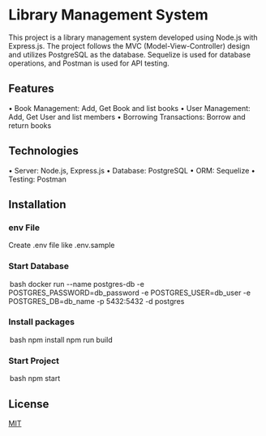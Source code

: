 # Library Management System
This project is a library management system developed using Node.js with Express.js. The project follows the MVC (Model-View-Controller) design and utilizes PostgreSQL as the database. Sequelize is used for database operations, and Postman is used for API testing.

## Features
•⁠  ⁠Book Management: Add, Get Book and list books
•⁠  ⁠User Management: Add, Get User and list members
•⁠  ⁠Borrowing Transactions: Borrow and return books

## Technologies
•⁠  ⁠Server: Node.js, Express.js
•⁠  ⁠Database: PostgreSQL
•⁠  ⁠ORM: Sequelize
•⁠  ⁠Testing: Postman

## Installation
### env File
Create .env file like .env.sample

### Start Database 
⁠ bash
docker run --name postgres-db -e POSTGRES_PASSWORD=db_password -e POSTGRES_USER=db_user -e POSTGRES_DB=db_name -p 5432:5432 -d postgres
 ⁠

### Install packages
⁠ bash
npm install
npm run build

### Start Project
⁠ bash
npm start
 ⁠

## License

[MIT](https://choosealicense.com/licenses/mit/)
